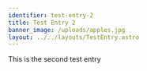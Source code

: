 ```yaml
---
identifier: test-entry-2
title: Test Entry 2
banner_image: /uploads/apples.jpg
layout: ../../layouts/TestEntry.astro
---
```

This is the second test entry